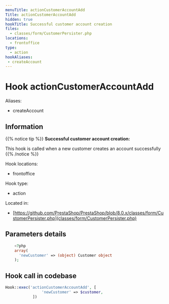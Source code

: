 ```yaml
---
menuTitle: actionCustomerAccountAdd
Title: actionCustomerAccountAdd
hidden: true
hookTitle: Successful customer account creation
files:
  - classes/form/CustomerPersister.php
locations:
  - frontoffice
type:
  - action
hookAliases:
 - createAccount
---
```


# Hook actionCustomerAccountAdd

Aliases: 
 - createAccount



## Information

{{% notice tip %}}
**Successful customer account creation:** 

This hook is called when a new customer creates an account successfully
{{% /notice %}}

Hook locations: 
  - frontoffice

Hook type: 
  - action

Located in: 
  - [https://github.com/PrestaShop/PrestaShop/blob/8.0.x/classes/form/CustomerPersister.php](classes/form/CustomerPersister.php)

## Parameters details

```php
    <?php
    array(
      'newCustomer' => (object) Customer object
    );
```

## Hook call in codebase

```php
Hook::exec('actionCustomerAccountAdd', [
                'newCustomer' => $customer,
            ])
```